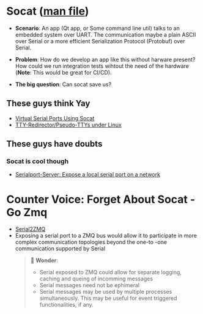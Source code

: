 # Socat ([man file](https://linux.die.net/man/1/socat))

- **Scenario**: An app (Qt app, or Some command line util) talks to an embedded system over UART. The communication maybe a plain ASCII over Serial or a more efficient Serialization Protocol (Protobuf) over Serial.

- **Problem**: How do we develop an app like this without harware present? How could we run integration tests wihtout the need of the hardware (**Note**: This would be great for CI/CD).

- **The big question**: Can socat save us?

## These guys think Yay
- [Virtual Serial Ports Using Socat](https://jamesthom.as/2021/01/virtual-serial-ports-using-socat/)
- [TTY-Redirector/Pseudo-TTYs under Linux](https://www.wut.de/e-58www-29-apus-000.php)

## These guys have doubts


### Socat is cool though
- [Serialport-Server: Expose a local serial port on a network](https://hub.docker.com/r/akshmakov/serialport-server)

# Counter Voice: Forget About Socat - Go Zmq
- [Serial2ZMQ](https://github.com/wookiesh/serial2zmq)
- Exposing a serial port to a ZMQ bus would allow it to participate in more complex communication topologies beyond the one-to -one communication supported by Serial
    > 🤔 **Wonder**:
    > - Serial exposed to ZMQ could allow for separate logging, caching and queing of incomming messages
    > - Serial messages need not be ephimeral
    > - Serial messages may be used by multiple processes simultaneously. This may be useful for event triggered functionalities, if any.
